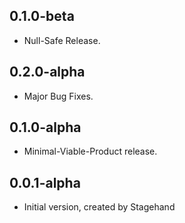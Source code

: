 ## 0.1.0-beta

- Null-Safe Release.

## 0.2.0-alpha

- Major Bug Fixes.

## 0.1.0-alpha

- Minimal-Viable-Product release.

## 0.0.1-alpha

- Initial version, created by Stagehand
